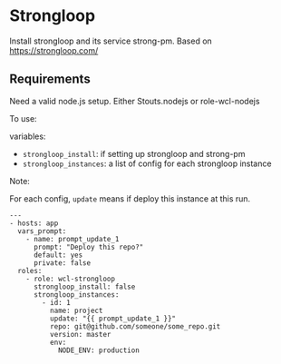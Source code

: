 Strongloop
==========

Install strongloop and its service strong-pm.
Based on https://strongloop.com/

Requirements
------------

Need a valid node.js setup. Either Stouts.nodejs or role-wcl-nodejs

To use:

variables:

* `strongloop_install`: if setting up strongloop and strong-pm
* `strongloop_instances`: a list of config for each strongloop instance

Note:

For each config, `update` means if deploy this instance at this run.

```
---
- hosts: app
  vars_prompt:
    - name: prompt_update_1
      prompt: "Deploy this repo?"
      default: yes
      private: false
  roles:
    - role: wcl-strongloop
      strongloop_install: false
      strongloop_instances:
        - id: 1
          name: project
          update: "{{ prompt_update_1 }}"
          repo: git@github.com/someone/some_repo.git
          version: master
          env:
            NODE_ENV: production
```
